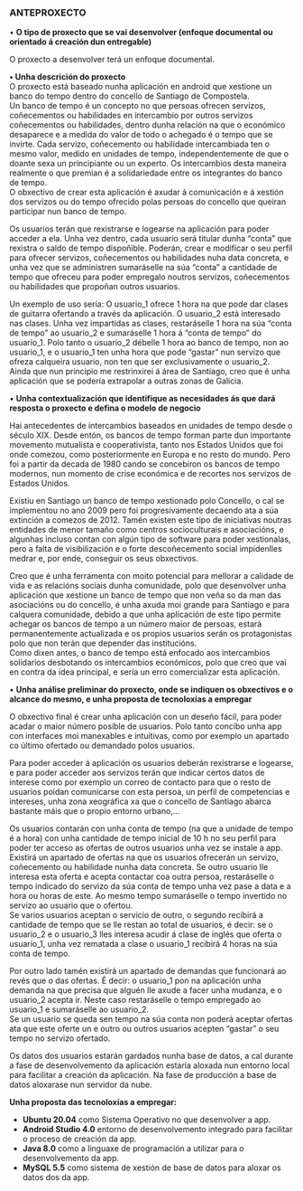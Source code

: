 ### ANTEPROXECTO  

• **O tipo de proxecto que se vai desenvolver (enfoque documental ou orientado á creación dun entregable)**

O proxecto a desenvolver terá un enfoque documental.

**• Unha descrición do proxecto**  
O proxecto está baseado nunha aplicación en android que xestione un banco do tempo dentro do concello de Santiago de Compostela.  
Un banco de tempo é un concepto no que persoas ofrecen servizos, coñecementos ou habilidades en intercambio por outros servizos coñecementos ou habilidades, dentro dunha relación na que o económico desaparece e a medida do valor de todo o achegado é o tempo que se invirte. Cada servizo, coñecemento ou habilidade intercambiada ten o mesmo valor, medido en unidades de tempo, independentemente de que o doante sexa un principiante ou un experto. Os intercambios desta maneira realmente o que premian é a solidariedade entre os integrantes do banco de tempo.  
O obxectivo de crear esta aplicación é axudar á comunicación e á xestión dos servizos ou do tempo ofrecido polas persoas do concello que queiran participar nun banco de tempo.

Os usuarios terán que rexistrarse e logearse na aplicación para poder acceder a ela. Unha vez dentro, cada usuario será titular dunha “conta” que rexistra o saldo de tempo dispoñible. Poderán, crear e modificar o seu perfil para ofrecer servizos, coñecementos ou habilidades nuha data concreta, e unha vez que se administren sumaráselle na súa “conta” a cantidade de tempo que ofreceu para poder empregalo noutros servizos, coñecementos ou habilidades que propoñan outros usuarios.   

Un exemplo de uso sería: O usuario_1 ofrece 1 hora na que pode dar clases de guitarra ofertando a través da aplicación. O usuario_2 está interesado nas clases. Unha vez impartidas as clases, restaráselle 1 hora na súa “conta de tempo” ao usuario_2 e sumaráselle 1 hora á “conta de tempo” do usuario_1. Polo tanto o usuario_2 débelle 1 hora ao banco de tempo, non ao usuario_1, e o usuario_1 ten unha hora que pode “gastar” nun servizo que ofreza calqueira usuario, non ten que ser exclusivamente o usuario_2.  
Ainda que nun principio me restrinxirei á área de Santiago, creo que é unha aplicación que se podería extrapolar a outras zonas de Galicia.

• **Unha contextualización que identifique as necesidades ás que dará resposta o proxecto e defina o modelo de negocio**

Hai antecedentes de intercambios baseados en unidades de tempo desde o século XIX. Desde entón, os bancos de tempo forman parte dun importante movemento mutualista e cooperativista, tanto nos Estados Unidos que foi onde comezou, como posteriormente en Europa e no resto do mundo. Pero foi a partir da decada de 1980 cando se concebiron os bancos de tempo modernos, nun momento de crise económica e de recortes nos servizos de Estados Unidos.

Existiu en Santiago un banco de tempo xestionado polo Concello, o cal se implementou no ano 2009 pero foi progresivamente decaendo ata a súa extinción a comezos de 2012. Tamén existen este tipo de iniciativas noutras entidades de menor tamaño como centros	socioculturais e asociacións, e algunhas incluso contan con algún tipo de software para poder xestionalas, pero a falta de visibilización e o forte descoñecemento social impídenlles medrar e, por ende, conseguir os seus obxectivos.  

Creo que é unha ferramenta con moito potencial para mellorar a calidade de vida e as relacións sociais dunha comunidade, polo que desenvolver unha aplicación que xestione un banco de tempo que non veña so da man das asociacións ou do concello, é unha axuda moi grande para Santiago e para calquera comunidade, debido a que unha aplicación de este tipo 	permite achegar os bancos de tempo a un número maior de persoas, estará permanentemente actualizada e os propios usuarios serán os protagonistas polo que non terán que depender das institucións.  
Como dixen antes, o banco de tempo está enfocado aos intercambios solidarios desbotando os intercambios económicos, polo que creo que vai en contra da idea principal, e sería un erro comercializar esta aplicación.

• **Unha análise preliminar do proxecto, onde se indiquen os obxectivos e o alcance do mesmo, e unha proposta de tecnoloxías a empregar**

O obxectivo final é crear unha aplicación con un deseño fácil, para poder acadar o maior número posible de usuarios. Polo tanto concibo unha app con interfaces moi manexables e intuitivas, como por exemplo un apartado co último ofertado ou demandado polos usuarios.

Para poder acceder á aplicación os usuarios deberán rexistrarse e logearse, e para poder acceder aos servizos terán que indicar certos datos de interese como por exemplo un correo de contacto para que o resto de usuarios poidan comunicarse con esta persoa, un perfil de competencias e intereses, unha zona xeográfica xa que o concello de Santiago abarca bastante máis que o propio entorno urbano,...  

Os usuarios contarán con unha conta de tempo (na que a unidade de tempo é a hora) con unha cantidade de tempo inicial de 10 h no seu perfil para poder ter acceso as ofertas de outros usuarios unha vez se instale a app.
Existirá un apartado de ofertas na que os usuarios ofrecerán un servizo, coñecemento ou habilidade nunha data concreta. Se outro usuario lle interesa esta oferta e acepta contactar coa outra persoa, restaráselle o tempo indicado do servizo da súa conta de tempo unha vez pase a data e a hora ou horas de este. Ao mesmo tempo sumaráselle o tempo invertido no servizo ao usuario que o ofertou.  
Se varios usuarios aceptan o servicio de outro, o segundo recibirá a cantidade de tempo que se lle restan ao total de usuarios, é decir: se o usuario_2 e o usuario_3 lles interesa acudir á clase de inglés que oferta o usuario_1, unha vez rematada a clase o usuario_1 recibirá 4 horas na súa conta de tempo.

Por outro lado tamén existirá un apartado de demandas que funcionará ao revés que o das ofertas. É decir: o usuario_1 pon na aplicación unha demanda na que precisa que alguén lle axude a facer unha mudanza, e o usuario_2 acepta ir. Neste caso restaráselle o tempo empregado ao usuario_1 e sumaráselle ao usuario_2.  
Se un usuario se queda sen tempo na súa conta non poderá aceptar ofertas ata que este oferte un e outro ou outros usuarios acepten “gastar” o seu tempo no servizo ofertado.  

Os datos dos usuarios estarán gardados nunha base de datos, a cal durante a fase de desenvolvemento da aplicación estaría aloxada nun entorno local para facilitar a creación da aplicación. Na fase de producción a base de datos aloxarase nun servidor da nube.

  **Unha proposta das tecnoloxías a empregar:**
  - **Ubuntu 20.04** como Sistema Operativo no que desenvolver a app.
  - **Android Studio 4.0** entorno de desenvolvemento integrado para facilitar o proceso de creación da app.
  - **Java 8.0** como a linguaxe de programación a utilizar para o desenvolvemento da app.
  - **MySQL 5.5** como sistema de xestión de base de datos para aloxar os datos dos da app.
